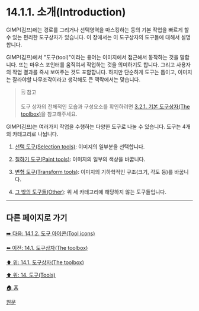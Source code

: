 # 14.1.1. 소개(Introduction)
GIMP(김프)에는 경로를 그리거나 선택영역을 마스킹하는 등의 기본 작업을 빠르게 할 수 있는 편리한 도구상자가 있습니다. 이 장에서는 이 도구상자의 도구들에 대해서 설명합니다.

GIMP(김프)에서 "도구(tool)"이라는 용어는 이미지에서 접근해서 동작하는 것을 말합니다. 또는 마우스 포인터를 움직여서 작업하는 것을 의미하기도 합니다. 그리고 사용자의 작업 결과를 즉시 보여주는 것도 포함합니다. 하지만 단순하게 도구는 톱이고, 이미지는 잘라야할 나무조각이라고 생각해도 큰 맥락에서는 맞습니다.

> 🗒️ 참고
>
> 도구 상자의 전체적인 모습과 구성요소를 확인하려면 [3.2.1. 기본 도구상자(The toolbox)](./03-02-01-the-toolbox.md)을 참고해주세요.

GIMP(김프)는 여러가지 작업을 수행하는 다양한 도구로 나눌 수 있습니다. 도구는 4개의 카테고리로 나뉩니다.

1. [선택 도구(Selection tools)](./14-02-00-selection-tools.md): 이미지의 일부분을 선택합니다.

2. [칠하기 도구(Paint tools)](./14-03-00-paint-tools.md): 이미지의 일부의 색상을 바꿉니다.

3. [변형 도구(Transform tools)](./14-04-00-transform-tools.md): 이미지의 기하학적인 구조(크기, 각도 등)를 바꿉니다.

4. [그 밖의 도구들(Other)](./14-05-00-other.md): 위 세 카테고리에 해당하지 않는 도구들입니다.

***

## 다른 페이지로 가기

[➡️ 다음: 14.1.2. 도구 아이콘(Tool icons)](./14-01-02-tool-icons.md)

[⬅️ 이전: 14.1. 도구상자(The toolbox)](./14-01-00-the-toolbox.md)

[⬆️ 위: 14.1. 도구상자(The toolbox)](./14-01-00-the-toolbox.md)

[⬆️ 위: 14. 도구(Tools)](./14-00-tools.md)

[🏠 홈](./00-home.md)

[원문](https://docs.gimp.org/2.10/ko/gimp-tools.html#gimp-toolbox-introduction)
